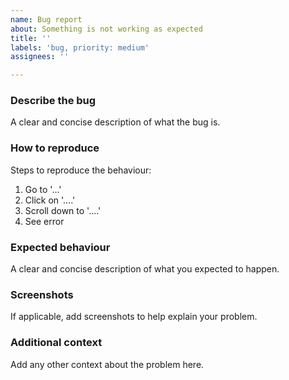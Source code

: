 ```yaml
---
name: Bug report
about: Something is not working as expected
title: ''
labels: 'bug, priority: medium'
assignees: ''

---
```


### Describe the bug
A clear and concise description of what the bug is.

### How to reproduce
Steps to reproduce the behaviour:
1. Go to '...'
2. Click on '....'
3. Scroll down to '....'
4. See error

### Expected behaviour
A clear and concise description of what you expected to happen.

### Screenshots
If applicable, add screenshots to help explain your problem.

### Additional context
Add any other context about the problem here.
